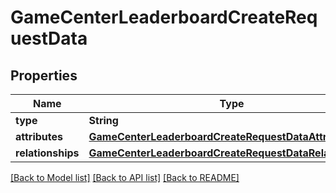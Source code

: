 # GameCenterLeaderboardCreateRequestData

## Properties
Name | Type | Description | Notes
------------ | ------------- | ------------- | -------------
**type** | **String** |  | 
**attributes** | [**GameCenterLeaderboardCreateRequestDataAttributes**](GameCenterLeaderboardCreateRequestDataAttributes.md) |  | 
**relationships** | [**GameCenterLeaderboardCreateRequestDataRelationships**](GameCenterLeaderboardCreateRequestDataRelationships.md) |  | [optional] 

[[Back to Model list]](../README.md#documentation-for-models) [[Back to API list]](../README.md#documentation-for-api-endpoints) [[Back to README]](../README.md)


